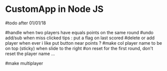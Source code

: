 # CustomApp in Node JS

#todo after 01/01/18 

#handle when two players have equals points on the same round
#undo add/sub when miss clicked 
    tips : put a flag on last scored
#delete or add player when ever i like
    put button near points ? 
#make col player name to be on top (sticky) when slide to the right 
#on reset for the first round, don't reset the player name ...

#make multiplayer 